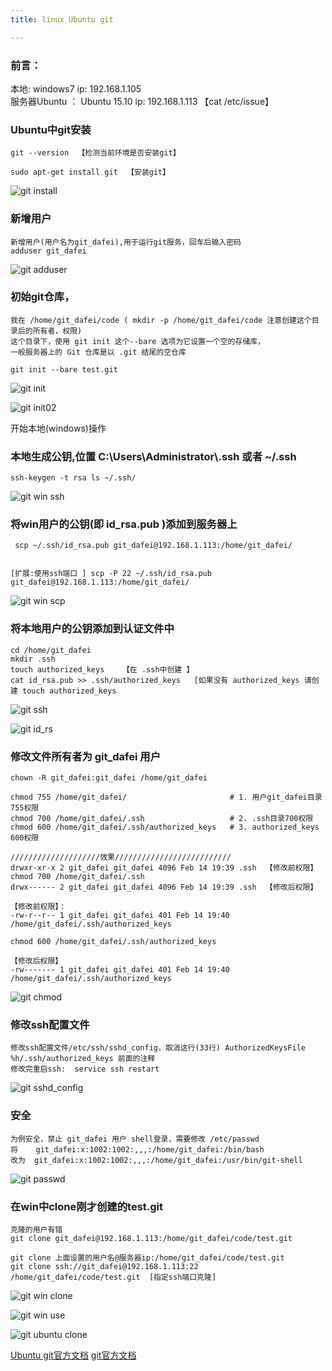 ```yaml
---
title: linux Ubuntu git

---
```

### 前言：  

本地:  windows7   ip: 192.168.1.105                                                        
服务器Ubuntu ： Ubuntu 15.10     ip: 192.168.1.113  【cat /etc/issue】 

### Ubuntu中git安装

```
git --version  【检测当前环境是否安装git】

sudo apt-get install git  【安装git】
```

![git install](/img/ubuntu/git/git_install.png "git install")

### 新增用户

```
新增用户(用户名为git_dafei),用于运行git服务，回车后输入密码
adduser git_dafei
```

![git adduser](/img/ubuntu/git/git_adduser.png "git adduser")

### 初始git仓库，

```
我在 /home/git_dafei/code ( mkdir -p /home/git_dafei/code 注意创建这个目录后的所有者，权限)
这个目录下，使用 git init 这个--bare 选项为它设置一个空的存储库，
一般服务器上的 Git 仓库是以 .git 结尾的空仓库

git init --bare test.git
```

![git init](/img/ubuntu/git/git_init.png "git init")

![git init02](/img/ubuntu/git/git_init02.png "git init02")

开始本地(windows)操作

### 本地生成公钥,位置  C:\Users\Administrator\\.ssh 或者  ~/.ssh 

```
ssh-keygen -t rsa ls ~/.ssh/
```

![git win ssh](/img/ubuntu/git/git_win_ssh.png "git win ssh")

### 将win用户的公钥(即 id_rsa.pub )添加到服务器上

```
 scp ~/.ssh/id_rsa.pub git_dafei@192.168.1.113:/home/git_dafei/
 
 
[扩展:使用ssh端口 ] scp -P 22 ~/.ssh/id_rsa.pub git_dafei@192.168.1.113:/home/git_dafei/
```

![git win scp](/img/ubuntu/git/git_win_scp.png "git win scp")

### 将本地用户的公钥添加到认证文件中

```
cd /home/git_dafei
mkdir .ssh
touch authorized_keys    【在 .ssh中创建 】
cat id_rsa.pub >> .ssh/authorized_keys   [如果没有 authorized_keys 请创建 touch authorized_keys
```

![git ssh](/img/ubuntu/git/git_ssh.png "git ssh")

![git id_rs](/img/ubuntu/git/git_id_rs.png "git id_rs")

### 修改文件所有者为 git_dafei 用户

```
chown -R git_dafei:git_dafei /home/git_dafei

chmod 755 /home/git_dafei/                       # 1. 用户git_dafei目录755权限
chmod 700 /home/git_dafei/.ssh                   # 2. .ssh目录700权限
chmod 600 /home/git_dafei/.ssh/authorized_keys   # 3. authorized_keys 600权限 

////////////////////效果//////////////////////////
drwxr-xr-x 2 git_dafei git_dafei 4096 Feb 14 19:39 .ssh  【修改前权限】
chmod 700 /home/git_dafei/.ssh
drwx------ 2 git_dafei git_dafei 4096 Feb 14 19:39 .ssh  【修改后权限】

【修改前权限】：
-rw-r--r-- 1 git_dafei git_dafei 401 Feb 14 19:40 /home/git_dafei/.ssh/authorized_keys 

chmod 600 /home/git_dafei/.ssh/authorized_keys

【修改后权限】
-rw------- 1 git_dafei git_dafei 401 Feb 14 19:40 /home/git_dafei/.ssh/authorized_keys  

```

![git chmod](/img/ubuntu/git/git_chmod.png "git chmod")

### 修改ssh配置文件

```
修改ssh配置文件/etc/ssh/sshd_config，取消这行(33行) AuthorizedKeysFile    %h/.ssh/authorized_keys 前面的注释
修改完重启ssh:  service ssh restart
```

![git sshd_config](/img/ubuntu/git/git_sshd_config.png "git sshd_config")

### 安全

```
为例安全，禁止 git_dafei 用户 shell登录，需要修改 /etc/passwd
将    git_dafei:x:1002:1002:,,,:/home/git_dafei:/bin/bash
改为  git_dafei:x:1002:1002:,,,:/home/git_dafei:/usr/bin/git-shell
```

![git passwd](/img/ubuntu/git/git_passwd.png "git passwd")

### 在win中clone刚才创建的test.git

```
克隆的用户有错
git clone git_dafei@192.168.1.113:/home/git_dafei/code/test.git

git clone 上面设置的用户名@服务器ip:/home/git_dafei/code/test.git
git clone ssh://git_dafei@192.168.1.113:22 /home/git_dafei/code/test.git  [指定ssh端口克隆]
```

![git win clone](/img/ubuntu/git/git_win_clone.png "git win clone")

![git win use](/img/ubuntu/git/git_win_user.png "git win use")

![git ubuntu clone](/img/ubuntu/git/git_ubuntu_clone.png "git ubuntu clone")





[Ubuntu git官方文档](https://help.ubuntu.com/lts/serverguide/git.html "Ubuntu git官方文档")
[git官方文档](https://git-scm.com/book/en/v2/Git-on-the-Server-Setting-Up-the-Server"git官方文档")





























